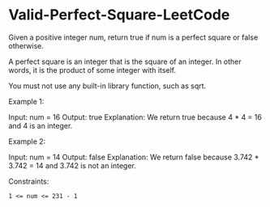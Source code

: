 # Valid-Perfect-Square-LeetCode
Given a positive integer num, return true if num is a perfect square or false otherwise.

A perfect square is an integer that is the square of an integer. In other words, it is the product of some integer with itself.

You must not use any built-in library function, such as sqrt.

 

Example 1:

Input: num = 16
Output: true
Explanation: We return true because 4 * 4 = 16 and 4 is an integer.

Example 2:

Input: num = 14
Output: false
Explanation: We return false because 3.742 * 3.742 = 14 and 3.742 is not an integer.

 

Constraints:

    1 <= num <= 231 - 1

